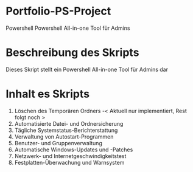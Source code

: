 # Portfolio-PS-Project
Powershell Powershell All-in-one Tool für Admins 
 
# Beschreibung des Skripts
Dieses Skript stellt ein Powershell All-in-one Tool für Admins dar

# Inhalt es Skripts
1. Löschen des Temporären Ordners -< Aktuell nur implementiert, Rest folgt noch >
2. Automatisierte Datei- und Ordnersicherung
3. Tägliche Systemstatus-Berichterstattung
4. Verwaltung von Autostart-Programmen
5.  Benutzer- und Gruppenverwaltung
6.  Automatische Windows-Updates und -Patches
7.  Netzwerk- und Internetgeschwindigkeitstest
8.  Festplatten-Überwachung und Warnsystem
